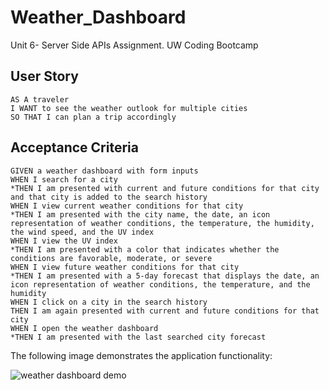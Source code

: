 # Weather_Dashboard
Unit 6- Server Side APIs Assignment. UW Coding Bootcamp


## User Story

```
AS A traveler
I WANT to see the weather outlook for multiple cities
SO THAT I can plan a trip accordingly
```

## Acceptance Criteria

```
GIVEN a weather dashboard with form inputs
WHEN I search for a city
*THEN I am presented with current and future conditions for that city and that city is added to the search history
WHEN I view current weather conditions for that city
*THEN I am presented with the city name, the date, an icon representation of weather conditions, the temperature, the humidity, the wind speed, and the UV index
WHEN I view the UV index
*THEN I am presented with a color that indicates whether the conditions are favorable, moderate, or severe
WHEN I view future weather conditions for that city
*THEN I am presented with a 5-day forecast that displays the date, an icon representation of weather conditions, the temperature, and the humidity
WHEN I click on a city in the search history
THEN I am again presented with current and future conditions for that city
WHEN I open the weather dashboard
*THEN I am presented with the last searched city forecast
```

The following image demonstrates the application functionality:

![weather dashboard demo](./Assets/06-server-side-apis-homework-demo.png)
